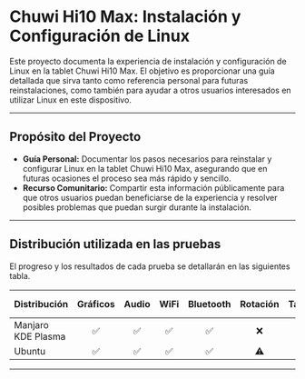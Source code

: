 # **Chuwi Hi10 Max: Instalación y Configuración de Linux**

Este proyecto documenta la experiencia de instalación y configuración de Linux en la tablet Chuwi Hi10 Max. El objetivo es proporcionar una guía detallada que sirva tanto como referencia personal para futuras reinstalaciones, como también para ayudar a otros usuarios interesados en utilizar Linux en este dispositivo.

---

## **Propósito del Proyecto**

- **Guía Personal:** Documentar los pasos necesarios para reinstalar y configurar Linux en la tablet Chuwi Hi10 Max, asegurando que en futuras ocasiones el proceso sea más rápido y sencillo.
- **Recurso Comunitario:** Compartir esta información públicamente para que otros usuarios puedan beneficiarse de la experiencia y resolver posibles problemas que puedan surgir durante la instalación.

---

## **Distribución utilizada en las pruebas**

El progreso y los resultados de cada prueba se detallarán en las siguientes tabla.

| Distribución         | Gráficos | Audio | WiFi | Bluetooth | Rotación | Táctil | Cámaras | HiPen H7 |
|----------------------|----------|-------|------|-----------|----------|--------|--------|----------|
| Manjaro KDE Plasma   |<div align="center">✅</div>|<div align="center">✅</div>|<div align="center">✅</div>|<div align="center">✅</div>|<div align="center">❌</div>|<div align="center">✅</div>|<div align="center">❌</div>|<div align="center">❌</div>|
| Ubuntu               |<div align="center">✅</div>|<div align="center">✅</div>|<div align="center">✅</div>|<div align="center">✅</div>|<div align="center">⚠️</div>|<div align="center">✅</div>|<div align="center">❌</div>|<div align="center">✅</div>|

---


